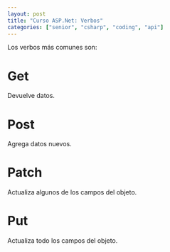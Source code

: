 ```yaml
---
layout: post
title: "Curso ASP.Net: Verbos"
categories: ["senior", "csharp", "coding", "api"]
---
```


Los verbos más comunes son<!--more-->:

# Get

Devuelve datos.

# Post

Agrega datos nuevos.

# Patch

Actualiza algunos de los campos del objeto.

# Put

Actualiza todo los campos del objeto.

